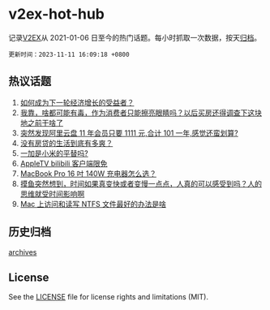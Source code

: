 # v2ex-hot-hub

 记录[V2EX](https://www.v2ex.com/)从 2021-01-06 日至今的热门话题。每小时抓取一次数据，按天[归档](archives)。

`更新时间：2023-11-11 16:09:18 +0800`

## 热议话题

1. [如何成为下一轮经济增长的受益者？](https://www.v2ex.com/t/990726)
1. [我靠，啥都可能有毒，作为消费者只能擦亮眼睛吗？以后买房还得调查下这块地之前干啥了](https://www.v2ex.com/t/990854)
1. [突然发现阿里云盘 11 年会员只要 1111 元,合计 101 一年,感觉还蛮划算?](https://www.v2ex.com/t/990893)
1. [没有房贷的生活到底有多爽？](https://www.v2ex.com/t/990781)
1. [一加是小米的平替吗?](https://www.v2ex.com/t/990857)
1. [AppleTV bilibili 客户端限免](https://www.v2ex.com/t/990723)
1. [MacBook Pro 16 吋 140W 充电器怎么选？](https://www.v2ex.com/t/990869)
1. [摸鱼突然想到，时间如果真变快或者变慢一点点，人真的可以感受到吗？人的思维就受时间影响啊](https://www.v2ex.com/t/990724)
1. [Mac 上访问和读写 NTFS 文件最好的办法是啥](https://www.v2ex.com/t/990733)

## 历史归档

[archives](archives)

## License

See the [LICENSE](LICENSE) file for license rights and limitations (MIT).
